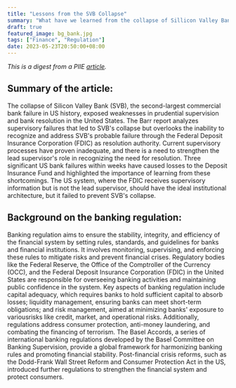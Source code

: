 ```yaml
---
title: "Lessons from the SVB Collapse"
summary: "What have we learned from the collapse of Sillicon Valley Bank? This is a digest from a PIIE article."
draft: true
featured_image: bg_bank.jpg
tags: ["Finance", "Regulation"]
date: 2023-05-23T20:50:00+08:00
---
```


*This is a digest from a PIIE [article](https://www.piie.com/blogs/realtime-economics/when-regulators-miss-signals-failing-bank).*

## Summary of the article:  
The collapse of Silicon Valley Bank (SVB), the second-largest commercial bank failure in US history, exposed weaknesses in prudential supervision and bank resolution in the United States. The Barr report analyzes supervisory failures that led to SVB's collapse but overlooks the inability to recognize and address SVB's probable failure through the Federal Deposit Insurance Corporation (FDIC) as resolution authority. Current supervisory processes have proven inadequate, and there is a need to strengthen the lead supervisor's role in recognizing the need for resolution. Three significant US bank failures within weeks have caused losses to the Deposit Insurance Fund and highlighted the importance of learning from these shortcomings. The US system, where the FDIC receives supervisory information but is not the lead supervisor, should have the ideal institutional architecture, but it failed to prevent SVB's collapse.

## Background on the banking regulation:  
Banking regulation aims to ensure the stability, integrity, and efficiency of the financial system by setting rules, standards, and guidelines for banks and financial institutions. It involves monitoring, supervising, and enforcing these rules to mitigate risks and prevent financial crises. Regulatory bodies like the Federal Reserve, the Office of the Comptroller of the Currency (OCC), and the Federal Deposit Insurance Corporation (FDIC) in the United States are responsible for overseeing banking activities and maintaining public confidence in the system.
Key aspects of banking regulation include capital adequacy, which requires banks to hold sufficient capital to absorb losses; liquidity management, ensuring banks can meet short-term obligations; and risk management, aimed at minimizing banks' exposure to variousrisks like credit, market, and operational risks. Additionally, regulations address consumer protection, anti-money laundering, and combating the financing of terrorism. The Basel Accords, a series of international banking regulations developed by the Basel Committee on Banking Supervision, provide a global framework for harmonizing banking rules and promoting financial stability. Post-financial crisis reforms, such as the Dodd-Frank Wall Street Reform and Consumer Protection Act in the US, introduced further regulations to strengthen the financial system and protect consumers.
